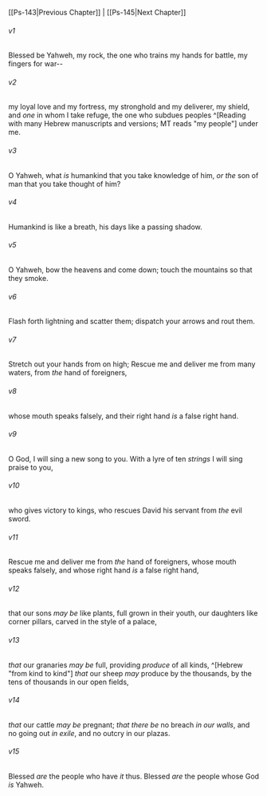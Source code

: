 ﻿---
aliases:
  - Psalms 144
---

[[Ps-143|Previous Chapter]] | [[Ps-145|Next Chapter]]

###### v1
Blessed be Yahweh, my rock,
the one who trains my hands for battle,
my fingers for war--

###### v2
my loyal love and my fortress,
my stronghold and my deliverer,
my shield, and _one_ in whom I take refuge,
the one who subdues peoples ^[Reading with many Hebrew manuscripts and versions; MT reads "my people"] under me.

###### v3
O Yahweh, what _is_ humankind that you take knowledge of him,
_or the_ son of man that you take thought of him?

###### v4
Humankind is like a breath,
his days like a passing shadow.

###### v5
O Yahweh, bow the heavens and come down;
touch the mountains so that they smoke.

###### v6
Flash forth lightning and scatter them;
dispatch your arrows and rout them.

###### v7
Stretch out your hands from on high;
Rescue me and deliver me from many waters,
from _the_ hand of foreigners,

###### v8
whose mouth speaks falsely,
and their right hand _is_ a false right hand.

###### v9
O God, I will sing a new song to you.
With a lyre of ten _strings_ I will sing praise to you,

###### v10
who gives victory to kings,
who rescues David his servant
from _the_ evil sword.

###### v11
Rescue me and deliver me
from _the_ hand of foreigners,
whose mouth speaks falsely,
and whose right hand _is_ a false right hand,

###### v12
that our sons _may be_ like plants,
full grown in their youth,
our daughters like corner pillars,
carved in the style of a palace,

###### v13
_that_ our granaries _may be_ full,
providing _produce_ of all kinds, ^[Hebrew "from kind to kind"]
_that_ our sheep _may_ produce by the thousands,
by the tens of thousands in our open fields,

###### v14
_that_ our cattle _may be_ pregnant;
_that there be_ no breach _in our walls_,
and no going out _in exile_,
and no outcry in our plazas.

###### v15
Blessed _are_ the people who have _it_ thus.
Blessed _are_ the people whose God _is_ Yahweh.